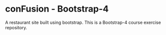 # conFusion - Bootstrap-4
A restaurant site built using bootstrap.
This is a Bootstrap-4 course exercise repository. 
